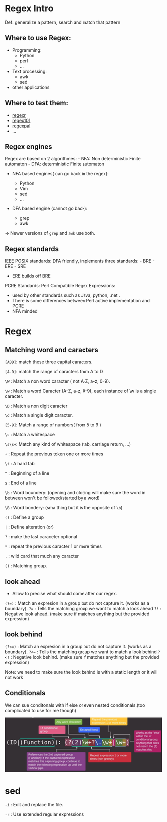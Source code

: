 
# Regex Intro

Def: generalize a pattern, search and match that pattern

## Where to use Regex:

* Programming: 
    - Python
    - perl
    - ...
* Text processing:
    - awk
    - sed
* other applications

## Where to test them:

* [regexr](https://regexr.com/)
* [regex101](https://regex101.com/)
* [regexpal](https://www.regexpal.com/)
* ...


## Regex engines

Regex are based on 2 algorithmes:
    - NFA: Non deterministic Finite automaton
    - DFA: deterministic Finite automaton

* NFA based engines( can go back in the regex):
    - Python
    - Vim
    - sed
    - ...

* DFA based engine (cannot go back):
    - grep
    - awk

-> Newer versions of `grep` and `awk` use both.

## Regex standards

IEEE POSIX standards: DFA friendly, implements three standards:
    - BRE
    - ERE
    - SRE
  * ERE builds off BRE

PCRE Standards: Perl Compatible Regex Expressions:
  * used by other standards such as Java, python, .net .
  * There is some differences between Perl active implementation and PCRE
  * NFA minded


# Regex

## Matching word and caracters

`[ABD]`: match these three capital caracters.

`[A-D]`: match the range of caracters from A to D

`\W`   : Match a non word caracter ( not A-Z, a-z, 0-9).

`\w`   : Match a word Caracter (A-Z, a-z, 0-9), each instance of \w is a single caracter.

`\D`   : Match a non digit caracter

`\d`   : Match a single digit caracter.

`[5-9]`: Match a range of numbers( from 5 to 9 )

`\s`   : Match a whitespace

`\s\s+`: Match any kind of whitespace (tab, carriage return, ...)

`+`    : Repeat the previous token one or more times

`\t`   : A hard tab

`^`    : Beginning of a line

`$`    : End of a line

`\b`   : Word boundery: (opening and closing will make sure the word in between won't be followed/started by a word)

`\B`   : Word bondery: (sma thing but it is the opposite of `\b`)

`()`   : Define a group

`|`    : Define alteration (or)

`?`    : make the last caraceter optional

`*`    : repeat the previous caracter 1 or more times

`.`    : wild card that much any caracter

`()`   : Matching group.

## look ahead

* Allow to precise what should come after our regex.

`(?=)` : Match an expresion in a group but do not capture it. (works as a boundary).
`?=`   : Tells the matching group we want to match a look ahead
`?!`   : Negative look ahead. (make sure if matches anything but the provided expression)

## look behind

`(?<=)` : Match an expresion in a group but do not capture it. (works as a boundary).
`?<=`   : Tells the matching group we want to match a look behind
`?<!`   : Negative look behind. (make sure if matches anything but the provided expression)

Note: we need to make sure the look behind is with a static length or it will not work


## Conditionals

We can sue conditonals with if else or even nested conditionals.(too complicated to use for me though)

![](if-else.JPG)

# sed

`-i`   : Edit and replace the file.

`-r`   : Use extended regular expressions.


